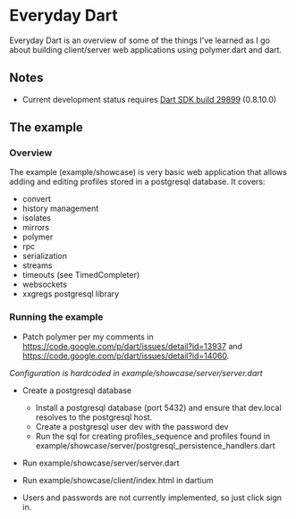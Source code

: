 # Everyday Dart

Everyday Dart is an overview of some of the things I've learned as I go about building client/server web applications using polymer.dart 
and dart.

## Notes
- Current development status requires [Dart SDK build 29899](http://gsdview.appspot.com/dart-editor-archive-continuous/29899/) (0.8.10.0)



## The example


### Overview
The example (example/showcase) is very basic web application that allows adding and editing profiles stored in a 
postgresql database.  It covers:

- convert
- history management
- isolates
- mirrors
- polymer
- rpc
- serialization
- streams
- timeouts (see TimedCompleter)
- websockets
- xxgregs postgresql library

### Running the example

- Patch polymer per my comments in https://code.google.com/p/dart/issues/detail?id=13937 and https://code.google.com/p/dart/issues/detail?id=14060. 

_Configuration is hardcoded in example/showcase/server/server.dart_

- Create a postgresql database
  - Install a postgresql database (port 5432) and ensure that dev.local resolves to the postgresql host.
  - Create a postgresql user dev with the password dev
  - Run the sql for creating profiles\_sequence and profiles found in example/showcase/server/postgresql\_persistence_handlers.dart

- Run example/showcase/server/server.dart
- Run example/showcase/client/index.html in dartium
- Users and passwords are not currently implemented, so just click sign in.
